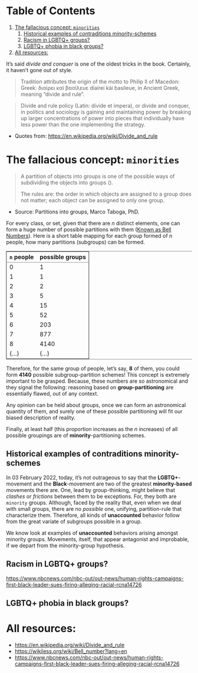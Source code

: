
# Table of Contents

1.  [The fallacious concept: `minorities`](#orgdee0b5c)
    1.  [Historical examples of contraditions minority-schemes](#org340d61e)
    2.  [Racism in LGBTQ+ groups?](#orgd3661ce)
    3.  [LGBTQ+ phobia in black groups?](#orgcd3acf3)
2.  [All resources:](#org8f07d40)

It&rsquo;s said *divide and conquer* is one of the oldest tricks in the book.
Certainly, it haven&rsquo;t gone out of style.

> Tradition attributes the origin of the motto to Philip
>   II of Macedon: Greek: διαίρει καὶ
>   βασίλευε diaírei kài basíleue, in Ancient Greek,
>   meaning &ldquo;divide and rule&rdquo;.

> Divide and rule policy (Latin: divide et impera), or
> divide and conquer, in politics and sociology is
> gaining and maintaining power by breaking up larger
> concentrations of power into pieces that individually
> have less power than the one implementing the
> strategy.

-   Quotes from: <https://en.wikipedia.org/wiki/Divide_and_rule>


<a id="orgdee0b5c"></a>

# The fallacious concept: `minorities`

> A partition of objects into groups is one of the
> possible ways of subdividing the objects into groups ().
> 
> The rules are: the order in which objects are
> assigned to a group does not matter; each object can
> be assigned to only one group.

-   Source: Partitions into groups, Marco Taboga, PhD.

For every class, or set, given that there are $n$ distinct elements, one can
form a huge number of possible partitions with them ([Known as Bell Numbers](https://wikiless.org/wiki/Bell_number?lang=en)).
Here is a short table mapping for each group formed of $n$ people, how many
partitions (subgroups) can be formed.

<table border="2" cellspacing="0" cellpadding="6" rules="groups" frame="hsides">


<colgroup>
<col  class="org-right" />

<col  class="org-right" />
</colgroup>
<thead>
<tr>
<th scope="col" class="org-right"><code>n</code> people</th>
<th scope="col" class="org-right">possible groups</th>
</tr>
</thead>

<tbody>
<tr>
<td class="org-right">0</td>
<td class="org-right">1</td>
</tr>


<tr>
<td class="org-right">1</td>
<td class="org-right">1</td>
</tr>


<tr>
<td class="org-right">2</td>
<td class="org-right">2</td>
</tr>


<tr>
<td class="org-right">3</td>
<td class="org-right">5</td>
</tr>


<tr>
<td class="org-right">4</td>
<td class="org-right">15</td>
</tr>


<tr>
<td class="org-right">5</td>
<td class="org-right">52</td>
</tr>


<tr>
<td class="org-right">6</td>
<td class="org-right">203</td>
</tr>


<tr>
<td class="org-right">7</td>
<td class="org-right">877</td>
</tr>


<tr>
<td class="org-right">8</td>
<td class="org-right">4140</td>
</tr>


<tr>
<td class="org-right">(&#x2026;)</td>
<td class="org-right">(&#x2026;)</td>
</tr>
</tbody>
</table>

Therefore, for the same group of people, let&rsquo;s say, **8** of them, you could form
**4140** possible subgroup-partition schemes! This concept is extremely important
to be grasped. Because, these numbers are so astronomical and they signal the
following: reasoning based on **group-partitioning** are essentially flawed, out
of any context.

Any opinion can be held about groups, once we can form an
astronomical quantity of them, and surely one of these possible partitioning
will fit our biased description of reality.

Finally, at least half (this proportion increases as the $n$ increases) of all
possible groupings are of **minority**-partitioning schemes.


<a id="org340d61e"></a>

## Historical examples of contraditions minority-schemes

In 03 February 2022, today, it&rsquo;s not outrageous to say that the
**LGBTQ+**-movement and the **Black**-movement are two of the greatest
**minority-based** movements there are. One, lead by group-thinking, might believe
that *clashes* or *frictions* between them to be exceptions. For, they both are
`minority` groups. Although, faced by the reality that, even when we deal with
small groups, there are no *possible* one, unifying, partition-rule that
characterize them. Therefore, all kinds of **unaccounted** behavior follow from
the great variate of subgroups possible in a group.

We know look at examples of **unaccounted** behaviors arising amongst minority
groups. Movements, itself, that appear antagonist and improbable, if we depart
from the minority-group hypothesis.


<a id="orgd3661ce"></a>

## Racism in LGBTQ+ groups?

<https://www.nbcnews.com/nbc-out/out-news/human-rights-campaigns-first-black-leader-sues-firing-alleging-racial-rcna14726>


<a id="orgcd3acf3"></a>

## LGBTQ+ phobia in black groups?


<a id="org8f07d40"></a>

# All resources:

-   <https://en.wikipedia.org/wiki/Divide_and_rule>
-   <https://wikiless.org/wiki/Bell_number?lang=en>
-   <https://www.nbcnews.com/nbc-out/out-news/human-rights-campaigns-first-black-leader-sues-firing-alleging-racial-rcna14726>

